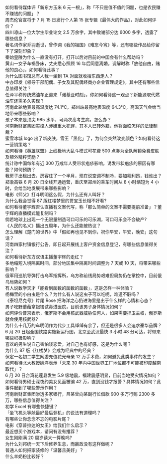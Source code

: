 如何看待媒体评「新东方玉米 6 元一根」，称「不只是值不值的问题，也是农民赚不赚钱的问题」？  
周杰伦官宣将于 7 月 15 日发行个人第 15 张专辑《最伟大的作品》，对此如何评价？  
四川凉山一位大学生毕业论文 2.5 万余字，其中致谢部分达 6000 多字，透露了哪些信息？  
著名词作家乔羽逝世，曾作词《我的祖国》《难忘今宵》等，还有哪些作品给你留下了深刻印象？  
秦始皇陵为什么一直没有打开，打开以后对目前的中国会有什么帮助吗？  
黄山一女子车祸卧床，丈夫悉心照顾 16 年后同意离婚，调解时称「放他自由，赌他的良心」，如何看待此事？  
为什么图书馆总有人我一坐到 TA 对面就收拾东西走人？  
中办印发《领导干部配偶、子女及其配偶经商办企业管理规定》，其中还有哪些信息值得关注？  
任泽平称传统燃油车正迎来「诺基亚时刻」，你如何看待这一观点？新能源取代燃油车还需多久实现？  
河南此轮地表最高温度达 74.1℃，郑州站最高地表温度 64.3℃，高温天气会给当地带来哪些影响？  
孩子本来是顶尖 985 水平，可两次高考生病，怎么办？  
河南新财富集团实控人涉嫌重大犯罪，其本人已转外籍，他将面临怎样的法律制裁？  
蜜雪冰城 logo 出了新皮肤，雪王「黑化」了，为何会突然改变颜色？如何看待这一营销策略？  
如何看待《英雄联盟》上线极地大乱斗模式可花费 500 点券为全队解锁免费皮肤及额外精粹奖励？  
统计称中国每年有近 300 万成年人受带状疱疹影响，诱发带状疱疹的原因有哪些？如何预防？  
我房子出租出去，房客住了一个半月，现在说空调不制冷，要加氟利昂，钱谁出？  
郑渝高铁 6 月 20 日全线开通运营，重庆至郑州的乘车时间从 8 小时缩短为 4 小时，会给当地发展带来哪些影响？  
电影《师父》打斗明明这么假，为什么还有人叫好？  
为什么我会觉得 87 版红楼梦里的贾宝玉长相不好看?  
如何看待董宇辉否认直播有文案代写，称「那么简单的文案不需要提前准备」？董宇辉的直播模式能复制吗？  
倘若地球上出现一个无限量制造可口可乐的可乐湖，可口可乐会不会破产?  
《人民的名义》播出五周年，为什么还能被热议？  
怎么理解《楚门的世界》中「假如再也见不到你，祝你早安，午安，晚安」这句话？  
河南四家村镇银行公告，即日起开展线上客户资金信息登记，有哪些信息值得关注？  
如何看待新东方双语主播董宇辉的走红？  
多地缩短入境隔离时间，部分地区集中隔离时间调整为 7 天或 10 天，将带来哪些影响？  
俄军用巡航导弹打击乌军指挥所，乌方称前线局势艰难但局势仍在掌控中，目前俄乌局势如何？  
有人说数学天才「能看到函数的函数的函数」，这是怎样一种体验？  
杨梅里的小白虫是什么？为什么有人说这虫子可以吃呢，难道不脏吗？  
《泰坦尼克号》片尾 Rose 把海洋之心扔进海里是出于什么样的心情和心态？  
男子吃野蘑菇拿银镯试毒进医院，目前该男子身体情况如何？  
如何评价普京表示，俄罗斯不会用核武器威胁任何人，如果需要捍卫主权，俄罗斯就会使用核武器?  
为什么十几万的车明明作为代步工具绰绰有余了，但还是很多人会追求豪华品牌？  
6 月 20 日起全国铁路实施新运行图，北京至武汉最快 3 小时 48 分可达，将带来哪些积极影响？  
喜欢的男生说自己害怕谈恋爱，对自己也有好感，这是为什么呢？  
为什么 87 版《红楼梦》会成为经典中的经典？  
保定一名初二学生网游充值花光母亲 12 万手术费，如何避免此类事件的发生？  
如何看待北大教授姚洋表示「未来 30 年内中国世界工厂地位都不可能被印度越南取代」？  
6 月 20 日台湾花莲县发生 5.9 级地震，福建震感明显，目前当地受灾情况如何？  
如何看待男硕士深夜约美女见面被骗 42 万，直到没钱才报警？具体情况如何？此事件起到了哪些警示作用？  
河南新财富集团渗透多家银行，吕某曾向某副行长借款 900 多万行贿 2300 多万，哪些信息值得关注？  
初学 Excel 有哪些快捷键？  
「坐飞机头等舱最好最后登机」的说法有道理吗？  
有哪些让你念念不忘的电影片尾？  
电影《穿普拉达的女王》给我们什么启示？  
最近想买个游戏本，请问有没有推荐？  
女生刚刚满 20 周岁读大一算晚吗?  
为什么刘邦统一天下后修养生息，而嬴政没有这样做呢？  
普通人如何把家装修的「温馨且美好」？  
什么羊奶粉比较好？  
